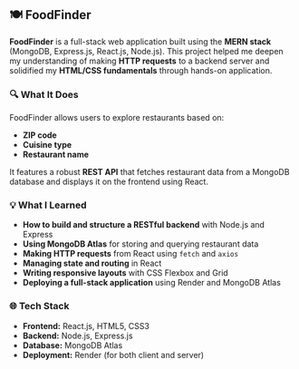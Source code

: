 ## 🍽️ FoodFinder

**FoodFinder** is a full-stack web application built using the **MERN stack** (MongoDB, Express.js, React.js, Node.js). This project helped me deepen my understanding of making **HTTP requests** to a backend server and solidified my **HTML/CSS fundamentals** through hands-on application.

### 🔍 What It Does

FoodFinder allows users to explore restaurants based on:

- **ZIP code**
- **Cuisine type**
- **Restaurant name**

It features a robust **REST API** that fetches restaurant data from a MongoDB database and displays it on the frontend using React.

### 💡 What I Learned

- **How to build and structure a RESTful backend** with Node.js and Express  
- **Using MongoDB Atlas** for storing and querying restaurant data  
- **Making HTTP requests** from React using `fetch` and `axios`  
- **Managing state and routing** in React  
- **Writing responsive layouts** with CSS Flexbox and Grid  
- **Deploying a full-stack application** using Render and MongoDB Atlas  

### 🌐 Tech Stack

- **Frontend:** React.js, HTML5, CSS3  
- **Backend:** Node.js, Express.js  
- **Database:** MongoDB Atlas  
- **Deployment:** Render (for both client and server)



